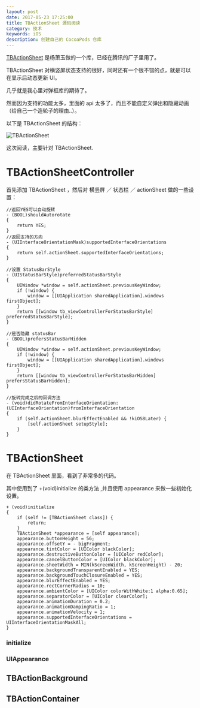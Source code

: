 ```yaml
---
layout: post
date: 2017-05-23 17:25:00
title: TBActionSheet 源码阅读
category: 技术
keywords: iOS
description: 创建自己的 CocoaPods 仓库
---
```


[TBActionSheet](https://github.com/yulingtianxia/TBActionSheet)  是杨萧玉做的一个库，已经在腾讯的厂子里用了。

TBActionSheet 对横竖屏状态支持的很好，同时还有一个很不错的点，就是可以在显示后动态更新 UI。

几乎就是我心里对弹框库的期待了。

然而因为支持的功能太多，里面的 api 太多了，而且不能自定义弹出和隐藏动画（给自己一个造轮子的理由..）。

以下是 TBActionSheet 的结构：

![TBActionSheet](http://7ni3rk.com1.z0.glb.clouddn.com/TBActionSheet/overview.jpg)

这次阅读，主要针对 TBActionSheet.

# TBActionSheetController

首先添加 TBActionSheet ，然后对 横竖屏 ／ 状态栏 ／ actionSheet 做的一些设置：

```
//返回YES可以自动旋转 
- (BOOL)shouldAutorotate
{
    return YES;
}
//返回支持的方向
- (UIInterfaceOrientationMask)supportedInterfaceOrientations
{
    return self.actionSheet.supportedInterfaceOrientations;
}

//设置 StatusBarStyle
- (UIStatusBarStyle)preferredStatusBarStyle
{
    UIWindow *window = self.actionSheet.previousKeyWindow;
    if (!window) {
        window = [[UIApplication sharedApplication].windows firstObject];
    }
    return [[window tb_viewControllerForStatusBarStyle] preferredStatusBarStyle];
}

//是否隐藏 statusBar
- (BOOL)prefersStatusBarHidden
{
    UIWindow *window = self.actionSheet.previousKeyWindow;
    if (!window) {
        window = [[UIApplication sharedApplication].windows firstObject];
    }
    return [[window tb_viewControllerForStatusBarHidden] prefersStatusBarHidden];
}

//旋转完成之后的回调方法
- (void)didRotateFromInterfaceOrientation:(UIInterfaceOrientation)fromInterfaceOrientation
{
    if (self.actionSheet.blurEffectEnabled && !kiOS8Later) {
        [self.actionSheet setupStyle];
    }
}

```

# TBActionSheet

在 TBActionSheet 里面，看到了非常多的代码。

其中使用到了 +(void)initialize 的类方法 ,并且使用 appearance 来做一些初始化设置。

```
+ (void)initialize
{
    if (self != [TBActionSheet class]) {
        return;
    }
    TBActionSheet *appearance = [self appearance];
    appearance.buttonHeight = 56;
    appearance.offsetY = - bigFragment;
    appearance.tintColor = [UIColor blackColor];
    appearance.destructiveButtonColor = [UIColor redColor];
    appearance.cancelButtonColor = [UIColor blackColor];
    appearance.sheetWidth = MIN(kScreenWidth, kScreenHeight) - 20;
    appearance.backgroundTransparentEnabled = YES;
    appearance.backgroundTouchClosureEnabled = YES;
    appearance.blurEffectEnabled = YES;
    appearance.rectCornerRadius = 10;
    appearance.ambientColor = [UIColor colorWithWhite:1 alpha:0.65];
    appearance.separatorColor = [UIColor clearColor];
    appearance.animationDuration = 0.2;
    appearance.animationDampingRatio = 1;
    appearance.animationVelocity = 1;
    appearance.supportedInterfaceOrientations = UIInterfaceOrientationMaskAll;
}

```

### initialize

### UIAppearance

## TBActionBackground 

## TBActionContainer

